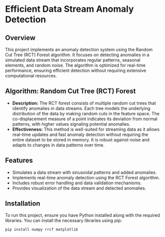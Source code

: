 # Efficient Data Stream Anomaly Detection

## Overview
This project implements an anomaly detection system using the Random Cut Tree (RCT) Forest algorithm. It focuses on detecting anomalies in a simulated data stream that incorporates regular patterns, seasonal elements, and random noise. The algorithm is optimized for real-time performance, ensuring efficient detection without requiring extensive computational resources.

## Algorithm: Random Cut Tree (RCT) Forest
- **Description:** The RCT forest consists of multiple random cut trees that identify anomalies in data streams. Each tree models the underlying distribution of the data by making random cuts in the feature space. The co-displacement measure of a point indicates its deviation from normal patterns, with higher values signaling potential anomalies.
- **Effectiveness:** This method is well-suited for streaming data as it allows real-time updates and fast anomaly detection without requiring the entire dataset to be stored in memory. It is robust against noise and adapts to changes in data patterns over time.

## Features
- Simulates a data stream with sinusoidal patterns and added anomalies.
- Implements real-time anomaly detection using the RCT Forest algorithm.
- Includes robust error handling and data validation mechanisms.
- Provides visualization of the data stream and detected anomalies.

## Installation
To run this project, ensure you have Python installed along with the required libraries. You can install the necessary libraries using pip:

```bash
pip install numpy rrcf matplotlib
